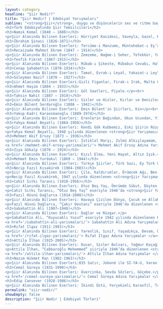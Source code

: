 ```yaml
---
layout: category
headline: "Şiir Nedir?"
title: "Şiir Nedir? | Edebiyat Yarışmaları"
subline: "<strong>Şiir</strong>, duygu ve düşüncelerin ses ve ritme bağlı olarak belli bir düzen içerisinde kurgulanmasıdır. Sıradanlıktan uzak ve yoğun ezgiye sahip olmakla beraber çağrışım, imge, sezgi içerir. Tıpkı Ahmet Haşim’in de dediği gibi “Şiir, bir hikâye değil, sessiz bir şarkıdır.”
<h2>Türk Edebiyatında Şiir Temsilcileri</h2>
<h3>Namık Kemal (1840 – 1888)</h3>
<p>Şiir Alanında Bilinen Eserleri: Hürriyet Kasidesi, Vaveyla, Gazel, Kıt’a, Murabba, Hirrenâme.</p><br>
<h3>İbrahim Şinasi (1826-1871)</h3>
<p>Şiir Alanında Bilinen Eserleri: Tercüme-i Manzume, Müntehebat-ı Eş’ar, Kaside, Münacât, Arz-ı Muhabbet.</p><br>
<h3>Recaizade Mahmut Ekrem (1847 – 1914)</h3>
<p>Şiir Alanında Bilinen Eserleri: Zemzeme, Nağme-i Seher, Tefekkür, Yadigâr-ı Şebap,  Pejmürde, Nejat Ekrem, Nefrin.</p><br>
<h3>Tevfik Fikret (1867-1915)</h3>
<p>Şiir Alanında Bilinen Eserleri: Rübab-ı Şikeste, Rübabın Cevabı, Haluk’un Defteri, Şermin, Tarihi Kadim, Doksan Beş’e Doğru, Sis.</p><br>
<h3>Cenap Şahabettin (1870-1934)</h3>
<p>Şiir Alanında Bilinen Eserleri: Tamat, Evrak-ı Leyal, Yakazat-ı Leyliye.</p><br>
<h3>Süleyman Nazif (1870 – 1927)</h3>
<p>Şiir Alanında Bilinen Eserleri:Gizli Figanlar, Firak-ı Irak, Malta Geceleri, Batarya ile Ateş.</p><br>
<h3>Ahmet Haşim (1884 – 1933)</h3>
<p>Şiir Alanında Bilinen Eserleri: Göl Saatleri, Piyale.</p><br>
<h3>Tahsin Nahit (1887 – 1919)</h3>
<p>Şiir Alanında Bilinen Eserleri: Sisler ve Hisler, Kırlar ve Denizler, Rûh-ı bîkayd.</p><br>
<h3>Emin Bülent Serdaroğlu (1886 – 1942)</h3>
<p>Şiir Alanında Bilinen Eserleri: Emin Bülent'in Şiirleri, Kin</p><br>
<h3>Yakup Kadri Karaosmanoğlu (1889-1974)</h3>
<p>Şiir Alanında Bilinen Eserleri: Erenlerin Bağından, Okun Ucundan, Yıldızların Bilekesliği, Kadınlık ve Kadınlıklarımız, Bir Huysuzun Defteri.</p><br>
<h3>Yahya Kemal Beyatlı (1884-1958)</h3>
<p>Şiir Alanında Bilinen Eserleri: Kendi Gök Kubbemiz, Eski Şiirin Rüzgarlarıyla, Rubailer ve Hayyam, Rubailerini Türkçe Söyleyiş, Bitmemiş Şiirler.</p>
<p>Yahya Kemal Beyatlı, 1948 yılında düzenlenen <strong>Şiir Yarışması</strong>nda “Hayal Şehir” eseriyle birinci olmuştur.</p><br>
<h3>Mehmet Akif Ersoy (1873 – 1936)</h3>
<p>Şiir Alanında Bilinen Eserleri: İstiklal Marşı, Zulmü Alkışlayamam, Hüsran, Ressam Haklı.</p>
<a href='/mehmet-akif-ersoy-yarismalari/'> Mehmet Akif Ersoy Adına Yarışmalar </a><br><br>
<h3>Ziya Gökalp (1876 – 1924)</h3>
<p>Şiir Alanında Bilinen Eserleri: Kızıl Elma, Yeni Hayat, Altın Işık.</p><br>
<h3>Mehmet Emin Yurdakul (1869 – 1944)</h3>
<p>Şiir Alanında Bilinen Eserleri: Türkçe Şiirler, Türk Sazı, Ey Türk Uyan,Tan Sesleri, Ordunun Destanı, Dicle Önünde, Hastabakıcı Hanımlar, Turana Doğru, Zafer Yolunda, İsyan ve Dua, Aydın Kızları, Mustafa Kemal, Ankara.</p><br>
<h3>Necip Fazıl Kısakürek (1904-1983)</h3>
<p>Şiir Alanında Bilinen Eserleri: Çile, Kaldırımlar, Örümcek Ağı, Ben ve Ötesi, Sonsuzluk Kervanı.</p>
<p>Necip Fazıl Kısakürek, 1947 yılında düzenlenen <strong>Şiir Yarışması</strong>nda “Sabır Taşı” eseriyle birinci olmuştur.</p><br>
<h3>Cahit Sıtkı Tarancı (1910-1956)</h3>
<p>Şiir Alanında Bilinen Eserleri: Otuz Beş Yaş, Ömrümde Sükut, Düşten Güzel, Sonrası.</p>
<p>Cahit Sıtkı Tarancı, “Otuz Beş Yaş” eseriyle 1946’da <strong>Şiir Yarışması</strong>nda birinci olmuştur.</p><br>
<h3>Fazıl Hüsnü Dağlarca (1914-2008)</h3>
<p>Şiir Alanında Bilinen Eserleri: Havaya Çizilen Dünya, Çocuk ve Allah, Üç Şehitler Destanı, Çakırın Destanı, Toprak Ana, Dışarıdan Güzel, Anıtkabir, Türk Olmak, Yedi Memetler.</p>
<p>Fazıl Hüsnü Dağlarca, “Çakır Destanı” eseriyle 1946’da düzenlenen <strong>Şiir Yarışması</strong>nda üçüncü olmuştur.</p><br>
<h3>Sabahattin Ali (1907–1948)</h3>
<p>Şiir Alanında Bilinen Eserleri: Dağlar ve Rüzgar.</p>
<p>Sabahattin Ali, “Kuyucaklı Yusuf” eseriyle 1942 yılında düzenlenen Roman Yarışmasında dördüncü olmuştur.</p>
<a href='/sabahattin-ali-yarismalari/'> Sabahattin Ali Adına Yarışmalar </a><br><br>
<h3>Rıfat Ilgaz (1911-1993)</h3>
<p>Şiir Alanında Bilinen Eserleri: Yarenlik, Sınıf, Yaşadıkça, Devam, Üsküdar’da Sabah Oldu, Soluk Soluğa, Karakılçık, Uzak Değil, Güvercinim Uyur Mu?, Kulağımız Kirişte, Ocak Katırı Alagöz, Çocuk Bahçesi, Bütün Şiirleri.</p>
<a href='/rifat-ilgaz-yarismalari/'> Rıfat Ilgaz Adına Yarışmalar </a><br><br>
<h3>Attila İlhan (1925-2005)</h3>
<p>Şiir Alanında Bilinen Eserleri: Duvar, Sisler Bulvarı, Yağmur Kaçağı, Ben Sana Mecburum, Bela Çiçeği, Yasak Sevişmek,Tutkunun Günlüğü, Böyle Bir Sevmek, Elde Var Hüzün, Korkunun Krallığı, Ayrılık Sevdaya Dahil, Kimi Sevsem Sensin.</p>
<p>Attila İlhan, “Cabbaroğlu Mehemmed” şiiriyle 1946’da düzenlenen <strong>Şiir Yarışması</strong>nda ikinci olmuştur.</p>
<a href='/attila-ilhan-yarismalari/'> Attila İlhan Adına Yarışmalar </a><br><br>
<h3>Nazım Hikmet Ran (1902-1963)</h3>
<p>Şiir Alanında Bilinen Eserleri:835 Satır, Jokond ile Sİ-YA-U, Varan 3, 1+1=1, Sesini Kaybeden Şehir, Benerci Kendini Niçin Öldürdü, Gece Gelen Telgraf, Portreler, Taranta-Babu’ya Mektuplar, Simavne Karısı Oğlu şeyh Bedreddin Destanı. </p><br>
<h3>Cemal Süreya (1931-1990)</h3>
<p>Şiir Alanında Bilinen Eserleri: Üvercinka, Sevda Sözleri, Göçebe.</p>
<a href='/cemal-sureya-yarismalari/'> Cemal Süreya Adına Yarışmalar </a><br><br>
<h3>Edip Cansever (1928-1986)</h3>
<p>Şiir Alanında Bilinen Eserleri: İkindi Üstü, Yerçekimli Karanfil, Tragedyalar.</p><br>"
permalink: "siir-nedir/"
showEmpty: false
description: "Şiir Nedir | Edebiyat Türleri"
---
```




